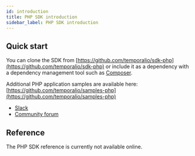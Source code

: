 ```yaml
---
id: introduction
title: PHP SDK introduction
sidebar_label: PHP SDK introduction
---
```


## Quick start

You can clone the SDK from [https://github.com/temporalio/sdk-php](https://github.com/temporalio/sdk-php) or include it as a dependency with a dependency management tool such as [Composer](https://getcomposer.org/).

Additional PHP application samples are available here: [https://github.com/temporalio/samples-php](https://github.com/temporalio/samples-php)

- [Slack](https://join.slack.com/t/temporalio/shared_invite/zt-onhti57l-J0bl~Tr7MqSUnIc1upjRkw)
- [Community forum](https://community.temporal.io/)

## Reference

The PHP SDK reference is currently not available online.
